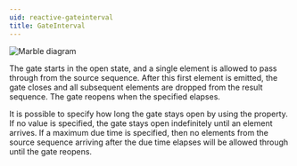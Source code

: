 ```yaml
---
uid: reactive-gateinterval
title: GateInterval
---
```


![Marble diagram](~/images/reactive-gateinterval.svg)

The gate starts in the open state, and a single element is allowed to pass through from the source sequence. After this first element is emitted, the gate closes and all subsequent elements are dropped from the result sequence. The gate reopens when the specified <xref href="Bonsai.Reactive.GateInterval.Interval"/> elapses.

It is possible to specify how long the gate stays open by using the <xref href="Bonsai.Reactive.GateInterval.DueTime"/> property. If no value is specified, the gate stays open indefinitely until an element arrives. If a maximum due time is specified, then no elements from the source sequence arriving after the due time elapses will be allowed through until the gate reopens.
